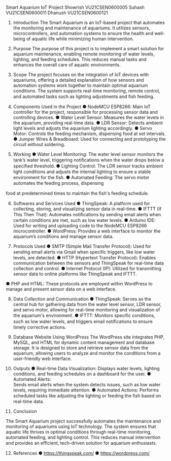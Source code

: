 
Smart Aquarium IoT Project
Showrish VU21CSEN0600005 
Suhash VU21CSEN0600011
Dhanush VU21CSEN0600121

1.	Introduction
The Smart Aquarium is an IoT-based project that automates the monitoring and maintenance of aquariums. It utilizes sensors, microcontrollers, and automation systems to ensure the health and well-being of aquatic life while minimizing human intervention.

2.	Purpose
The purpose of this project is to implement a smart solution for aquarium maintenance, enabling remote monitoring of water levels, lighting, and feeding schedules. This reduces manual tasks and enhances the overall care of aquatic environments.

3.	Scope
The project focuses on the integration of IoT devices with aquariums, offering a detailed explanation of how sensors and automation systems work together to maintain optimal aquarium conditions. The system supports real-time monitoring, remote control, and automated tasks such as lighting adjustments and ﬁsh feeding.
 
4.	Components Used in the Project
●	NodeMCU ESP8266:
Main IoT controller for the project, responsible for processing sensor data and controlling devices.
●	Water Level Sensor:
Measures the water levels in the aquarium, providing real-time data.
●	LDR Sensor:
Detects ambient light levels and adjusts the aquarium lighting accordingly.
●	Servo Motor:
Controls the feeding mechanism, dispensing food at set intervals.
●	Jumper Wires & Breadboard:
Used for connecting and prototyping the circuit without soldering.

5.	Working
●	Water Level Monitoring:
The water level sensor monitors the tank’s water level, triggering notiﬁcations when the water drops below a speciﬁed threshold.
●	Lighting Control:
The LDR sensor tracks ambient light conditions and adjusts the internal lighting to ensure a stable environment for the ﬁsh.
●	Automated Feeding:
The servo motor automates the feeding process, dispensing
 
food at predetermined times to maintain the ﬁsh's feeding schedule.

6.	Softwares and Services Used
●	ThingSpeak:
A platform used for collecting, storing, and visualizing sensor data in real-time.
●	IFTTT (If This Then That):
Automates notiﬁcations by sending email alerts when certain conditions are met, such as low water levels.
●	Arduino IDE:
Used for writing and uploading code to the NodeMCU ESP8266 microcontroller.
●	WordPress:
Provides a web interface to monitor the aquarium’s conditions and manage sensor data.

7.	Protocols Used
●	SMTP (Simple Mail Transfer Protocol):
Used for sending email alerts via Gmail when speciﬁc triggers, like low water levels, are detected.
●	HTTP (Hypertext Transfer Protocol):
Enables communication between the sensors and ThingSpeak for real-time data collection and control.
●	Internet Protocol (IP):
Utilized for transmitting sensor data to online platforms like ThingSpeak and IFTTT.
 
●	PHP and HTML:
These protocols are employed within WordPress to manage and present sensor data on a web interface.

8.	Data Collection and Communication
●	ThingSpeak:
Serves as the central hub for gathering data from the water level sensor, LDR sensor, and servo motor, allowing for
real-time monitoring and visualization of the aquarium's environment.
●	IFTTT:
Monitors speciﬁc conditions, such as low water levels, and triggers email notiﬁcations to ensure timely corrective actions.

9.	Database Website Using WordPress
The WordPress site integrates PHP, MySQL, and HTML for dynamic content management and database storage. It is designed to store and retrieve sensor data from the aquarium, allowing users to analyze and monitor the conditions from a user-friendly web interface.


10.	Outputs
●	Real-time Data Visualization:
Displays water levels, lighting conditions, and feeding schedules on a dashboard for the user.
●	Automated Alerts:\
Sends email alerts when the system detects issues, such as low water levels, requiring immediate attention.
●	Automated Actions:
Performs scheduled tasks like adjusting the lighting or feeding the ﬁsh based on real-time data.

11.	Conclusion
 
The Smart Aquarium project successfully automates the maintenance and monitoring of aquariums using IoT technology. The system ensures that aquatic life thrives in optimal conditions through real-time monitoring, automated feeding, and lighting control. This reduces manual intervention and provides an eﬃcient, tech-driven solution for aquarium enthusiasts.

12.	References
●	https://thingspeak.com/
●	https://wordpress.com/
